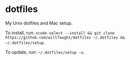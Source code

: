 # dotfiles

My Unix dotfiles and Mac setup.

To install, run: `xcode-select --install && git clone https://github.com/willfaught/dotfiles ~/.dotfiles && ~/.dotfiles/setup`.

To update, run: `~/.dotfiles/setup -u`.
